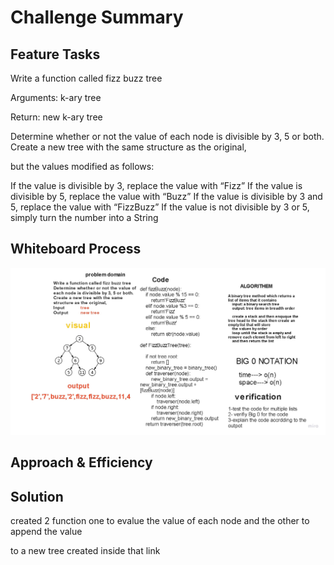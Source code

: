 # Challenge Summary
<!-- Description of the challenge -->


## Feature Tasks

Write a function called fizz buzz tree

Arguments: k-ary tree

Return: new k-ary tree

Determine whether or not the value of each node is divisible by 3, 5 or both. Create a new tree with the same structure as the original, 

but the values modified as follows:

If the value is divisible by 3, replace the value with “Fizz”
If the value is divisible by 5, replace the value with “Buzz”
If the value is divisible by 3 and 5, replace the value with “FizzBuzz”
If the value is not divisible by 3 or 5, simply turn the number into a String



## Whiteboard Process
<!-- Embedded whiteboard image -->

![](/python/assets/fizz_buzz_tree.jpg)

## Approach & Efficiency
<!-- What approach did you take? Why? What is the Big O space/time for this approach? -->

## Solution
<!-- Show how to run your code, and examples of it in action -->



created 2 function one to evalue the value of each node and the other to append the value 

to a new tree created inside that link